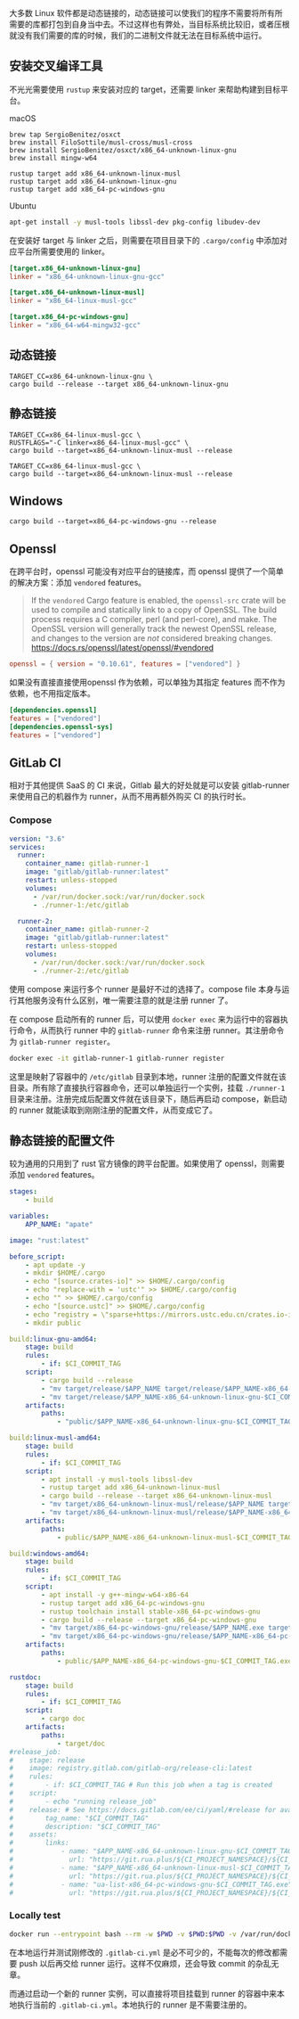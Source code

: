 大多数 Linux 软件都是动态链接的，动态链接可以使我们的程序不需要将所有所需要的库都打包到自身当中去。不过这样也有弊处，当目标系统比较旧，或者压根就没有我们需要的库的时候，我们的二进制文件就无法在目标系统中运行。

## 安装交叉编译工具

不光光需要使用 `rustup` 来安装对应的 target，还需要 linker 来帮助构建到目标平台。

macOS

```
brew tap SergioBenitez/osxct
brew install FiloSottile/musl-cross/musl-cross
brew install SergioBenitez/osxct/x86_64-unknown-linux-gnu
brew install mingw-w64
```

```
rustup target add x86_64-unknown-linux-musl
rustup target add x86_64-unknown-linux-gnu
rustup target add x86_64-pc-windows-gnu
```

Ubuntu

```bash
apt-get install -y musl-tools libssl-dev pkg-config libudev-dev
```

在安装好 target 与 linker 之后，则需要在项目目录下的 `.cargo/config` 中添加对应平台所需要使用的 linker。

```toml
[target.x86_64-unknown-linux-gnu]  
linker = "x86_64-unknown-linux-gnu-gcc"

[target.x86_64-unknown-linux-musl]
linker = "x86_64-linux-musl-gcc"

[target.x86_64-pc-windows-gnu]
linker = "x86_64-w64-mingw32-gcc"
```

## 动态链接

```
TARGET_CC=x86_64-unknown-linux-gnu \
cargo build --release --target x86_64-unknown-linux-gnu
```

## 静态链接

```
TARGET_CC=x86_64-linux-musl-gcc \
RUSTFLAGS="-C linker=x86_64-linux-musl-gcc" \
cargo build --target=x86_64-unknown-linux-musl --release
```

```
TARGET_CC=x86_64-linux-musl-gcc \
cargo build --target=x86_64-unknown-linux-musl --release
```

## Windows

```
cargo build --target=x86_64-pc-windows-gnu --release
```

## Openssl

在跨平台时，openssl 可能没有对应平台的链接库，而 openssl 提供了一个简单的解决方案：添加 `vendored` features。

> If the `vendored` Cargo feature is enabled, the `openssl-src` crate will be used to compile and statically link to a copy of OpenSSL. The build process requires a C compiler, perl (and perl-core), and make. The OpenSSL version will generally track the newest OpenSSL release, and changes to the version are _not_ considered breaking changes.
> https://docs.rs/openssl/latest/openssl/#vendored

```toml
openssl = { version = "0.10.61", features = ["vendored"] }
```

如果没有直接直接使用openssl 作为依赖，可以单独为其指定 features 而不作为依赖，也不用指定版本。

```toml
[dependencies.openssl]
features = ["vendored"]
[dependencies.openssl-sys]
features = ["vendored"]
```

## GitLab CI

相对于其他提供 SaaS 的 CI 来说，Gitlab 最大的好处就是可以安装 gitlab-runner 来使用自己的机器作为 runner，从而不用再额外购买 CI 的执行时长。
### Compose

```yml
version: "3.6"
services:
  runner:
    container_name: gitlab-runner-1
    image: "gitlab/gitlab-runner:latest"
    restart: unless-stopped
    volumes:
      - /var/run/docker.sock:/var/run/docker.sock
      - ./runner-1:/etc/gitlab

  runner-2:
    container_name: gitlab-runner-2
    image: "gitlab/gitlab-runner:latest"
    restart: unless-stopped
    volumes:
      - /var/run/docker.sock:/var/run/docker.sock
      - ./runner-2:/etc/gitlab
```

使用 compose 来运行多个 runner 是最好不过的选择了。compose file 本身与运行其他服务没有什么区别，唯一需要注意的就是注册 runner 了。

在 compose 启动所有的 runner 后，可以使用 `docker exec` 来为运行中的容器执行命令，从而执行 runner 中的 `gitlab-runner` 命令来注册 runner。其注册命令为 `gitlab-runner register`。

```bash
docker exec -it gitlab-runner-1 gitlab-runner register
```

这里是映射了容器中的 `/etc/gitlab` 目录到本地，runner 注册的配置文件就在该目录。所有除了直接执行容器命令，还可以单独运行一个实例，挂载 `./runner-1` 目录来注册。注册完成后配置文件就在该目录下，随后再启动 compose，新启动的 runner 就能读取到刚刚注册的配置文件，从而变成它了。

## 静态链接的配置文件

较为通用的只用到了 rust 官方镜像的跨平台配置。如果使用了 openssl，则需要添加 `vendored` features。

```YAML
stages:
    - build

variables:
    APP_NAME: "apate"

image: "rust:latest"

before_script:
    - apt update -y
    - mkdir $HOME/.cargo
    - echo "[source.crates-io]" >> $HOME/.cargo/config
    - echo "replace-with = 'ustc'" >> $HOME/.cargo/config
    - echo "" >> $HOME/.cargo/config
    - echo "[source.ustc]" >> $HOME/.cargo/config
    - echo "registry = \"sparse+https://mirrors.ustc.edu.cn/crates.io-index/\"" >> $HOME/.cargo/config
    - mkdir public

build:linux-gnu-amd64:
    stage: build
    rules:
        - if: $CI_COMMIT_TAG
    script:
        - cargo build --release
        - "mv target/release/$APP_NAME target/release/$APP_NAME-x86_64-unknown-linux-gnu-$CI_COMMIT_TAG"
        - "mv target/release/$APP_NAME-x86_64-unknown-linux-gnu-$CI_COMMIT_TAG public/"
    artifacts:
        paths:
            - "public/$APP_NAME-x86_64-unknown-linux-gnu-$CI_COMMIT_TAG"

build:linux-musl-amd64:
    stage: build
    rules:
        - if: $CI_COMMIT_TAG
    script:
        - apt install -y musl-tools libssl-dev
        - rustup target add x86_64-unknown-linux-musl
        - cargo build --release --target x86_64-unknown-linux-musl
        - "mv target/x86_64-unknown-linux-musl/release/$APP_NAME target/x86_64-unknown-linux-musl/release/$APP_NAME-x86_64-unknown-linux-musl-$CI_COMMIT_TAG"
        - "mv target/x86_64-unknown-linux-musl/release/$APP_NAME-x86_64-unknown-linux-musl-$CI_COMMIT_TAG public/"
    artifacts:
        paths:
            - public/$APP_NAME-x86_64-unknown-linux-musl-$CI_COMMIT_TAG

build:windows-amd64:
    stage: build
    rules:
        - if: $CI_COMMIT_TAG
    script:
        - apt install -y g++-mingw-w64-x86-64
        - rustup target add x86_64-pc-windows-gnu
        - rustup toolchain install stable-x86_64-pc-windows-gnu
        - cargo build --release --target x86_64-pc-windows-gnu
        - "mv target/x86_64-pc-windows-gnu/release/$APP_NAME.exe target/x86_64-pc-windows-gnu/release/$APP_NAME-x86_64-pc-windows-gnu-$CI_COMMIT_TAG.exe"
        - "mv target/x86_64-pc-windows-gnu/release/$APP_NAME-x86_64-pc-windows-gnu-$CI_COMMIT_TAG.exe public/"
    artifacts:
        paths:
            - public/$APP_NAME-x86_64-pc-windows-gnu-$CI_COMMIT_TAG.exe

rustdoc:
    stage: build
    rules:
        - if: $CI_COMMIT_TAG
    script:
        - cargo doc
    artifacts:
        paths:
            - target/doc
#release_job:
#    stage: release
#    image: registry.gitlab.com/gitlab-org/release-cli:latest
#    rules:
#        - if: $CI_COMMIT_TAG # Run this job when a tag is created
#    script:
#        - echo "running release_job"
#    release: # See https://docs.gitlab.com/ee/ci/yaml/#release for available properties
#        tag_name: "$CI_COMMIT_TAG"
#        description: "$CI_COMMIT_TAG"
#    assets:
#        links:
#            - name: "$APP_NAME-x86_64-unknown-linux-gnu-$CI_COMMIT_TAG"
#              url: "https://git.rua.plus/${CI_PROJECT_NAMESPACE}/${CI_PROJECT_NAME}/cw/-/jobs/${CI_JOB_ID}/artifacts/file/public/$APP_NAME-x86_64-unknown-linux-gnu-$CI_COMMIT_TAG"
#            - name: "$APP_NAME-x86_64-unknown-linux-musl-$CI_COMMIT_TAG"
#              url: "https://git.rua.plus/${CI_PROJECT_NAMESPACE}/${CI_PROJECT_NAME}/cw/-/jobs/${CI_JOB_ID}/artifacts/file/public/$APP_NAME-x86_64-unknown-linux-musl-$CI_COMMIT_TAG"
#            - name: "ua-list-x86_64-pc-windows-gnu-$CI_COMMIT_TAG.exe"
#              url: "https://git.rua.plus/${CI_PROJECT_NAMESPACE}/${CI_PROJECT_NAME}/cw/-/jobs/${CI_JOB_ID}/artifacts/file/public/ua-list-x86_64-pc-windows-gnu-$CI_COMMIT_TAG.exe"
```

### Locally test

```bash
docker run --entrypoint bash --rm -w $PWD -v $PWD:$PWD -v /var/run/docker.sock:/var/run/docker.sock gitlab/gitlab-runner:latest -c 'git config --global --add safe.directory "*";gitlab-runner exec docker build:linux-musl-amd64'
```

在本地运行并测试刚修改的 `.gitlab-ci.yml` 是必不可少的，不能每次的修改都需要 push 以后再交给 runner 运行。这样不仅麻烦，还会导致 commit 的杂乱无章。

而通过启动一个新的 runner 实例，可以直接将项目挂载到 runner 的容器中来本地执行当前的 `.gitlab-ci.yml`。本地执行的 runner 是不需要注册的。